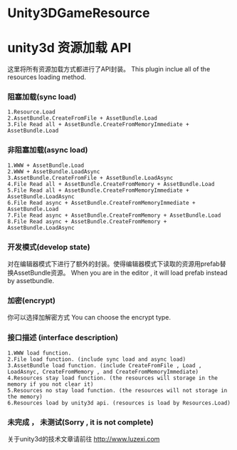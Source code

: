 Unity3DGameResource
===================

unity3d 资源加载 API
===================================
  这里将所有资源加载方式都进行了API封装。
  This plugin inclue all of the resources loading method.

### 阻塞加载(sync load)
	1.Resource.Load
	2.AssetBundle.CreateFromFile + AssetBundle.Load
	3.File Read all + AssetBundle.CreateFromMemoryImmediate + AssetBundle.Load

### 非阻塞加载(async load)
	1.WWW + AssetBundle.Load
	2.WWW + AssetBundle.LoadAsync
	3.AssetBundle.CreateFromFile + AssetBundle.LoadAsync
	4.File Read all + AssetBundle.CreateFromMemory + AssetBundle.Load
	5.File Read all + AssetBundle.CreateFromMemoryImmediate + AssetBundle.LoadAsync
	6.File Read async + AssetBundle.CreateFromMemoryImmediate + AssetBundle.Load
	7.File Read async + AssetBundle.CreateFromMemory + AssetBundle.Load
	8.File Read async + AssetBundle.CreateFromMemory + AssetBundle.LoadAsync

### 开发模式(develop state)
  对在编辑器模式下进行了额外的封装。使得编辑器模式下读取的资源用prefab替换AssetBundle资源。
  When you are in the editor , it will load prefab instead by assetbundle.


### 加密(encrypt)
  你可以选择加解密方式
  You can choose the encrypt type.

### 接口描述 (interface description)
    1.WWW load function.
    2.File load function. (include sync load and async load)
    3.AssetBundle load function. (include CreateFromFile , Load , LoadAsnyc, CreateFromMemory , and CreateFromMemoryImmediate)
    4.Resources stay load function. (the resources will storage in the memory if you not clear it)
    5.Resources no stay load function. (the resources will not storage in the memory)
    6.Resources load by unity3d api. (resources is load by Resources.Load)

### 未完成 ， 未测试(Sorry , it is not complete)


关于unity3d的技术文章请前往 http://www.luzexi.com
